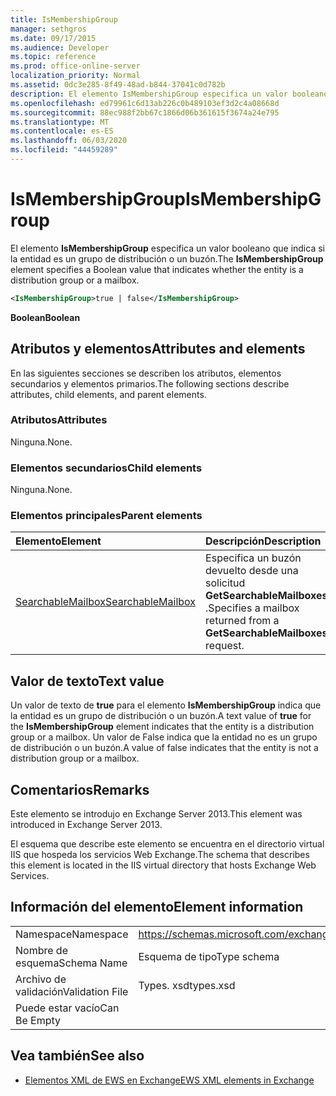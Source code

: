 ```yaml
---
title: IsMembershipGroup
manager: sethgros
ms.date: 09/17/2015
ms.audience: Developer
ms.topic: reference
ms.prod: office-online-server
localization_priority: Normal
ms.assetid: 0dc3e285-8f49-48ad-b844-37041c0d782b
description: El elemento IsMembershipGroup especifica un valor booleano que indica si la entidad es un grupo de distribución o un buzón.
ms.openlocfilehash: ed79961c6d13ab226c0b489103ef3d2c4a08668d
ms.sourcegitcommit: 88ec988f2bb67c1866d06b361615f3674a24e795
ms.translationtype: MT
ms.contentlocale: es-ES
ms.lasthandoff: 06/03/2020
ms.locfileid: "44459289"
---
```

# <a name="ismembershipgroup"></a><span data-ttu-id="651fc-103">IsMembershipGroup</span><span class="sxs-lookup"><span data-stu-id="651fc-103">IsMembershipGroup</span></span>

<span data-ttu-id="651fc-104">El elemento **IsMembershipGroup** especifica un valor booleano que indica si la entidad es un grupo de distribución o un buzón.</span><span class="sxs-lookup"><span data-stu-id="651fc-104">The **IsMembershipGroup** element specifies a Boolean value that indicates whether the entity is a distribution group or a mailbox.</span></span> 
  
```XML
<IsMembershipGroup>true | false</IsMembershipGroup>
```

 <span data-ttu-id="651fc-105">**Boolean**</span><span class="sxs-lookup"><span data-stu-id="651fc-105">**Boolean**</span></span>
## <a name="attributes-and-elements"></a><span data-ttu-id="651fc-106">Atributos y elementos</span><span class="sxs-lookup"><span data-stu-id="651fc-106">Attributes and elements</span></span>

<span data-ttu-id="651fc-107">En las siguientes secciones se describen los atributos, elementos secundarios y elementos primarios.</span><span class="sxs-lookup"><span data-stu-id="651fc-107">The following sections describe attributes, child elements, and parent elements.</span></span>
  
### <a name="attributes"></a><span data-ttu-id="651fc-108">Atributos</span><span class="sxs-lookup"><span data-stu-id="651fc-108">Attributes</span></span>

<span data-ttu-id="651fc-109">Ninguna.</span><span class="sxs-lookup"><span data-stu-id="651fc-109">None.</span></span>
  
### <a name="child-elements"></a><span data-ttu-id="651fc-110">Elementos secundarios</span><span class="sxs-lookup"><span data-stu-id="651fc-110">Child elements</span></span>

<span data-ttu-id="651fc-111">Ninguna.</span><span class="sxs-lookup"><span data-stu-id="651fc-111">None.</span></span>
  
### <a name="parent-elements"></a><span data-ttu-id="651fc-112">Elementos principales</span><span class="sxs-lookup"><span data-stu-id="651fc-112">Parent elements</span></span>

|<span data-ttu-id="651fc-113">**Elemento**</span><span class="sxs-lookup"><span data-stu-id="651fc-113">**Element**</span></span>|<span data-ttu-id="651fc-114">**Descripción**</span><span class="sxs-lookup"><span data-stu-id="651fc-114">**Description**</span></span>|
|:-----|:-----|
|[<span data-ttu-id="651fc-115">SearchableMailbox</span><span class="sxs-lookup"><span data-stu-id="651fc-115">SearchableMailbox</span></span>](searchablemailbox.md) <br/> |<span data-ttu-id="651fc-116">Especifica un buzón devuelto desde una solicitud **GetSearchableMailboxes** .</span><span class="sxs-lookup"><span data-stu-id="651fc-116">Specifies a mailbox returned from a **GetSearchableMailboxes** request.</span></span>  <br/> |
   
## <a name="text-value"></a><span data-ttu-id="651fc-117">Valor de texto</span><span class="sxs-lookup"><span data-stu-id="651fc-117">Text value</span></span>

<span data-ttu-id="651fc-118">Un valor de texto de **true** para el elemento **IsMembershipGroup** indica que la entidad es un grupo de distribución o un buzón.</span><span class="sxs-lookup"><span data-stu-id="651fc-118">A text value of **true** for the **IsMembershipGroup** element indicates that the entity is a distribution group or a mailbox.</span></span> <span data-ttu-id="651fc-119">Un valor de False indica que la entidad no es un grupo de distribución o un buzón.</span><span class="sxs-lookup"><span data-stu-id="651fc-119">A value of false indicates that the entity is not a distribution group or a mailbox.</span></span> 
  
## <a name="remarks"></a><span data-ttu-id="651fc-120">Comentarios</span><span class="sxs-lookup"><span data-stu-id="651fc-120">Remarks</span></span>

<span data-ttu-id="651fc-121">Este elemento se introdujo en Exchange Server 2013.</span><span class="sxs-lookup"><span data-stu-id="651fc-121">This element was introduced in Exchange Server 2013.</span></span>
  
<span data-ttu-id="651fc-122">El esquema que describe este elemento se encuentra en el directorio virtual IIS que hospeda los servicios Web Exchange.</span><span class="sxs-lookup"><span data-stu-id="651fc-122">The schema that describes this element is located in the IIS virtual directory that hosts Exchange Web Services.</span></span>
  
## <a name="element-information"></a><span data-ttu-id="651fc-123">Información del elemento</span><span class="sxs-lookup"><span data-stu-id="651fc-123">Element information</span></span>

|||
|:-----|:-----|
|<span data-ttu-id="651fc-124">Namespace</span><span class="sxs-lookup"><span data-stu-id="651fc-124">Namespace</span></span>  <br/> |https://schemas.microsoft.com/exchange/services/2006/types  <br/> |
|<span data-ttu-id="651fc-125">Nombre de esquema</span><span class="sxs-lookup"><span data-stu-id="651fc-125">Schema Name</span></span>  <br/> |<span data-ttu-id="651fc-126">Esquema de tipo</span><span class="sxs-lookup"><span data-stu-id="651fc-126">Type schema</span></span>  <br/> |
|<span data-ttu-id="651fc-127">Archivo de validación</span><span class="sxs-lookup"><span data-stu-id="651fc-127">Validation File</span></span>  <br/> |<span data-ttu-id="651fc-128">Types. xsd</span><span class="sxs-lookup"><span data-stu-id="651fc-128">types.xsd</span></span>  <br/> |
|<span data-ttu-id="651fc-129">Puede estar vacío</span><span class="sxs-lookup"><span data-stu-id="651fc-129">Can Be Empty</span></span>  <br/> ||
   
## <a name="see-also"></a><span data-ttu-id="651fc-130">Vea también</span><span class="sxs-lookup"><span data-stu-id="651fc-130">See also</span></span>



- [<span data-ttu-id="651fc-131">Elementos XML de EWS en Exchange</span><span class="sxs-lookup"><span data-stu-id="651fc-131">EWS XML elements in Exchange</span></span>](ews-xml-elements-in-exchange.md)

